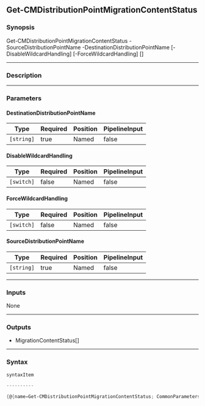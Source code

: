 Get-CMDistributionPointMigrationContentStatus
---------------------------------------------




### Synopsis

Get-CMDistributionPointMigrationContentStatus -SourceDistributionPointName <string> -DestinationDistributionPointName <string> [-DisableWildcardHandling] [-ForceWildcardHandling] [<CommonParameters>]




---


### Description


---


### Parameters
#### **DestinationDistributionPointName**




|Type      |Required|Position|PipelineInput|
|----------|--------|--------|-------------|
|`[string]`|true    |Named   |false        |



#### **DisableWildcardHandling**




|Type      |Required|Position|PipelineInput|
|----------|--------|--------|-------------|
|`[switch]`|false   |Named   |false        |



#### **ForceWildcardHandling**




|Type      |Required|Position|PipelineInput|
|----------|--------|--------|-------------|
|`[switch]`|false   |Named   |false        |



#### **SourceDistributionPointName**




|Type      |Required|Position|PipelineInput|
|----------|--------|--------|-------------|
|`[string]`|true    |Named   |false        |





---


### Inputs
None




---


### Outputs
* MigrationContentStatus[]







---


### Syntax
```PowerShell
syntaxItem
```
```PowerShell
----------
```
```PowerShell
{@{name=Get-CMDistributionPointMigrationContentStatus; CommonParameters=True; parameter=System.Object[]}}
```
